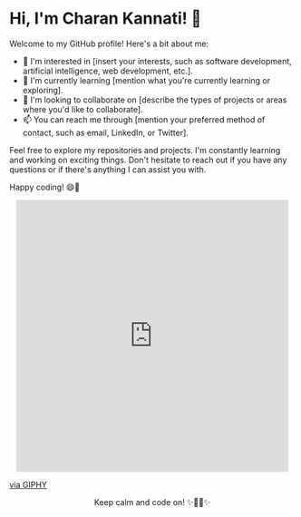 # Hi, I'm Charan Kannati! 👋

Welcome to my GitHub profile! Here's a bit about me:

- 👀 I'm interested in [insert your interests, such as software development, artificial intelligence, web development, etc.].
- 🌱 I'm currently learning [mention what you're currently learning or exploring].
- 💞️ I'm looking to collaborate on [describe the types of projects or areas where you'd like to collaborate].
- 📫 You can reach me through [mention your preferred method of contact, such as email, LinkedIn, or Twitter].

<!---
charankannati/charankannati is a ✨ special ✨ repository because its `README.md` (this file) appears on your GitHub profile.
You can click the Preview link to take a look at your changes.
--->

Feel free to explore my repositories and projects. I'm constantly learning and working on exciting things. Don't hesitate to reach out if you have any questions or if there's anything I can assist you with.

Happy coding! 😄🚀

<!-- Animation Section -->

<p align="center">
  <iframe src="https://giphy.com/embed/usXZmmgP9Z7kf39fnq" width="480" height="480" frameBorder="0" class="giphy-embed" allowFullScreen></iframe><p><a href="https://giphy.com/gifs/pudgypenguins-data-engineering-doesnt-lie-usXZmmgP9Z7kf39fnq">via GIPHY</a></p>
</p>

<p align="center">Keep calm and code on! ✨👨‍💻✨</p>
